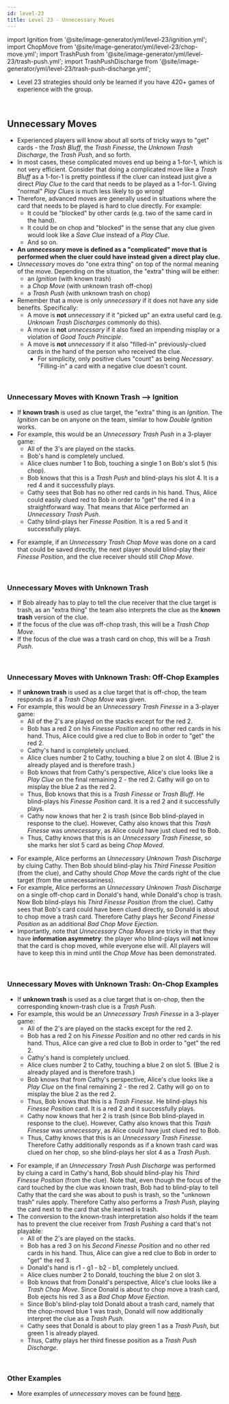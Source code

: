 ```yaml
---
id: level-23
title: Level 23 - Unnecessary Moves
---
```


import Ignition from '@site/image-generator/yml/level-23/ignition.yml';
import ChopMove from '@site/image-generator/yml/level-23/chop-move.yml';
import TrashPush from '@site/image-generator/yml/level-23/trash-push.yml';
import TrashPushDischarge from '@site/image-generator/yml/level-23/trash-push-discharge.yml';

- Level 23 strategies should only be learned if you have 420+ games of experience with the group.

<br />

## Unnecessary Moves

- Experienced players will know about all sorts of tricky ways to "get" cards - the *Trash Bluff*, the *Trash Finesse*, the *Unknown Trash Discharge*, the *Trash Push*, and so forth.
- In most cases, these complicated moves end up being a 1-for-1, which is not very efficient. Consider that doing a complicated move like a *Trash Bluff* as a 1-for-1 is pretty pointless if the cluer can instead just give a direct *Play Clue* to the card that needs to be played as a 1-for-1. Giving "normal" *Play Clues* is much less likely to go wrong!
- Therefore, advanced moves are generally used in situations where the card that needs to be played is hard to clue directly. For example:
  - It could be "blocked" by other cards (e.g. two of the same card in the hand).
  - It could be on chop and "blocked" in the sense that any clue given would look like a *Save Clue* instead of a *Play Clue*.
  - And so on.
- **An *unnecessary* move is defined as a "complicated" move that is performed when the cluer could have instead given a direct play clue.**
- *Unnecessary* moves do "one extra thing" on top of the normal meaning of the move. Depending on the situation, the "extra" thing will be either:
  - an *Ignition* (with known trash)
  - a *Chop Move* (with unknown trash off-chop)
  - a *Trash Push* (with unknown trash on chop)
- Remember that a move is only *unnecessary* if it does not have any side benefits. Specifically:
  - A move is **not** *unnecessary* if it "picked up" an extra useful card (e.g. *Unknown Trash Discharges* commonly do this).
  - A move is **not** *unnecessary* if it also fixed an impending misplay or a violation of *Good Touch Principle*.
  - A move is **not** *unnecessary* if it also "filled-in" previously-clued cards in the hand of the person who received the clue.
    - For simplicity, only positive clues "count" as being *Necessary*. "Filling-in" a card with a negative clue doesn't count.

<br />

### Unnecessary Moves with Known Trash --> Ignition

- If **known trash** is used as clue target, the "extra" thing is an *Ignition*. The *Ignition* can be on anyone on the team, similar to how *Double Ignition* works.
- For example, this would be an *Unnecessary Trash Push* in a 3-player game:
  - All of the 3's are played on the stacks.
  - Bob's hand is completely unclued.
  - Alice clues number 1 to Bob, touching a single 1 on Bob's slot 5 (his chop).
  - Bob knows that this is a *Trash Push* and blind-plays his slot 4. It is a red 4 and it successfully plays.
  - Cathy sees that Bob has no other red cards in his hand. Thus, Alice could easily clued red to Bob in order to "get" the red 4 in a straightforward way. That means that Alice performed an *Unnecessary Trash Push*.
  - Cathy blind-plays her *Finesse Position*. It is a red 5 and it successfully plays.

<Ignition />

- For example, if an *Unnecessary Trash Chop Move* was done on a card that could be saved directly, the next player should blind-play their *Finesse Position*, and the clue receiver should still *Chop Move*.

<br />

### Unnecessary Moves with Unknown Trash
- If Bob already has to play to tell the clue receiver that the clue target is trash, as an "extra thing" the team also interprets the clue as the **known trash** version of the clue.
- If the focus of the clue was off-chop trash, this will be a *Trash Chop Move*.
- If the focus of the clue was a trash card on chop, this will be a *Trash Push*.

<br />

### Unnecessary Moves with Unknown Trash: Off-Chop Examples

- If **unknown trash** is used as a clue target that is off-chop, the team responds as if a *Trash Chop Move* was given.
- For example, this would be an *Unnecessary Trash Finesse* in a 3-player game:
  - All of the 2's are played on the stacks except for the red 2.
  - Bob has a red 2 on his *Finesse Position* and no other red cards in his hand. Thus, Alice could give a red clue to Bob in order to "get" the red 2.
  - Cathy's hand is completely unclued.
  - Alice clues number 2 to Cathy, touching a blue 2 on slot 4. (Blue 2 is already played and is therefore trash.)
  - Bob knows that from Cathy's perspective, Alice's clue looks like a *Play Clue* on the final remaining 2 - the red 2. Cathy will go on to misplay the blue 2 as the red 2.
  - Thus, Bob knows that this is a *Trash Finesse* or *Trash Bluff*. He blind-plays his *Finesse Position* card. It is a red 2 and it successfully plays.
  - Cathy now knows that her 2 is trash (since Bob blind-played in response to the clue). However, Cathy also knows that this *Trash Finesse* was *unnecessary*, as Alice could have just clued red to Bob.
  - Thus, Cathy knows that this is an *Unnecessary Trash Finesse*, so she marks her slot 5 card as being *Chop Moved*.

<ChopMove />

- For example, Alice performs an *Unnecessary Unknown Trash Discharge* by cluing Cathy. Then Bob should blind-play his *Third Finesse Position* (from the clue), and Cathy should *Chop Move* the cards right of the clue target (from the unnecessariness).
- For example, Alice performs an *Unnecessary Unknown Trash Discharge* on a single off-chop card in Donald's hand, while Donald's chop is trash. Now Bob blind-plays his *Third Finesse Position* (from the clue). Cathy sees that Bob's card could have been clued directly, so Donald is about to chop move a trash card. Therefore Cathy plays her *Second Finesse Position* as an additional *Bad Chop Move Ejection*.
- Importantly, note that *Unnecessary Chop Moves* are tricky in that they have **information asymmetry**: the player who blind-plays will **not** know that the card is chop moved, while everyone else will. All players will have to keep this in mind until the *Chop Move* has been demonstrated.

<br />

### Unnecessary Moves with Unknown Trash: On-Chop Examples

- If **unknown trash** is used as a clue target that is on-chop, then the corresponding known-trash clue is a *Trash Push*.
- For example, this would be an *Unnecessary Trash Finesse* in a 3-player game:
  - All of the 2's are played on the stacks except for the red 2.
  - Bob has a red 2 on his *Finesse Position* and no other red cards in his hand. Thus, Alice can give a red clue to Bob in order to "get" the red 2.
  - Cathy's hand is completely unclued.
  - Alice clues number 2 to Cathy, touching a blue 2 on slot 5. (Blue 2 is already played and is therefore trash.)
  - Bob knows that from Cathy's perspective, Alice's clue looks like a *Play Clue* on the final remaining 2 - the red 2. Cathy will go on to misplay the blue 2 as the red 2.
  - Thus, Bob knows that this is a *Trash Finesse*. He blind-plays his *Finesse Position* card. It is a red 2 and it successfully plays.
  - Cathy now knows that her 2 is trash (since Bob blind-played in response to the clue). However, Cathy also knows that this *Trash Finesse* was *unnecessary*, as Alice could have just clued red to Bob.
  - Thus, Cathy knows that this is an *Unnecessary Trash Finesse*. Therefore Cathy additionally responds as if a known trash card was clued on her chop, so she blind-plays her slot 4 as a *Trash Push*.

<TrashPush />

- For example, if an *Unnecessary Trash Push Discharge* was performed by cluing a card in Cathy's hand, Bob should blind-play his *Third Finesse Position* (from the clue). Note that, even though the focus of the card touched by the clue was known trash, Bob had to blind-play to tell Cathy that the card she was about to push is trash, so the "unknown trash" rules apply. Therefore Cathy also performs a *Trash Push*, playing the card next to the card that she learned is trash.
- The conversion to the known-trash interpretation also holds if the team has to prevent the clue receiver from *Trash Pushing* a card that's not playable:
  - All of the 2's are played on the stacks.
  - Bob has a red 3 on his *Second Finesse Position* and no other red cards in his hand. Thus, Alice can give a red clue to Bob in order to "get" the red 3.
  - Donald's hand is r1 - g1 - b2 - b1, completely unclued.
  - Alice clues number 2 to Donald, touching the blue 2 on slot 3.
  - Bob knows that from Donald's perspective, Alice's clue looks like a *Trash Chop Move*. Since Donald is about to chop move a trash card, Bob ejects his red 3 as a *Bad Chop Move Ejection*.
  - Since Bob's blind-play told Donald about a trash card, namely that the chop-moved blue 1 was trash, Donald will now additionally interpret the clue as a *Trash Push*.
  - Cathy sees that Donald is about to play green 1 as a *Trash Push*, but green 1 is already played.
  - Thus, Cathy plays her third finesse position as a *Trash Push Discharge*.

<TrashPushDischarge />

<br />

### Other Examples

- More examples of *unnecessary* moves can be found [here](examples/unnecessary.md).
